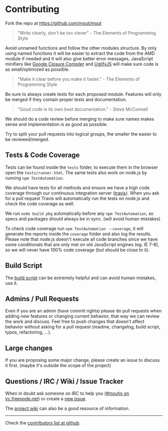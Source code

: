 # Contributing

Fork the repo at https://github.com/mout/mout

 > "Write clearly, don't be too clever" - The Elements of Programming Style

Avoid unnamed functions and follow the other modules structure. By only using named functions it will be easier to extract the code from the AMD module if needed and it will also give better error messages, JavaScript minifiers like [Google Closure Compiler](http://code.google.com/closure/compiler/) and [UglifyJS](https://github.com/mishoo/UglifyJS) will make sure code is as small/optimized as possible.

 > "Make it clear before you make it faster." - The Elements of Programming Style

Be sure to always create tests for each proposed module. Features will only be merged if they contain proper tests and documentation.

 > "Good code is its own best documentation." - Steve McConnell

We should do a code review before merging to make sure names makes sense and implementation is as good as possible.

Try to split your pull requests into logical groups, the smaller the easier to be reviewed/merged.



## Tests & Code Coverage ##

Tests can be found inside the `tests` folder, to execute them in the browser open the `tests/runner.html`. The same tests also work on node.js by running `npm TestAutomation`.

We should have tests for all methods and ensure we have a high code coverage through our continuous integration server ([travis](https://travis-ci.org/mout/mout)). When you ask for a pull request Travis will automatically run the tests on node.js and check the code coverage as well.

We run `node build pkg` automatically before any `npm TestAutomation`, so specs and packages should always be in sync. (will avoid human mistakes)

To check code coverage run `npm TestAutomation --coverage`, it will generate the reports inside the `coverage` folder and also log the results. Please note that node.js doesn't execute all code branches since we have some conditionals that are only met on old JavaScript engines (eg. IE 7-8), so we will never have 100% code coverage (but should be close to it).



## Build Script ##

The [build script](https://github.com/mout/mout/wiki/Build-Script) can be extremely helpful and can avoid human mistakes, use it.



## Admins / Pull Requests ##

Even if you are an admin (have commit rights) please do pull requests when adding new features or changing current behavior, that way we can review the work and discuss. Feel free to push changes that doesn't affect behavior without asking for a pull request (readme, changelog, build script, typos, refactoring, ...).



## Large changes ##

If you are proposing some major change, please create an issue to discuss it first. (maybe it's outside the scope of the project)



## Questions / IRC / Wiki / Issue Tracker ##

When in doubt ask someone on IRC to help you ([#moutjs on irc.freenode.net](http://webchat.freenode.net/?channels=moutjs)) or create a [new issue](http://github.com/mout/mout/issues).

The [project wiki](https://github.com/mout/mout/wiki) can also be a good resource of information.


---

Check the [contributors list at github](https://github.com/mout/mout/contributors).

